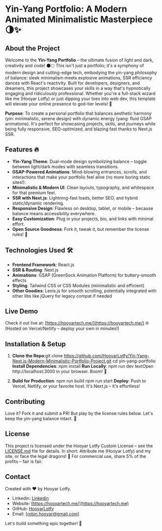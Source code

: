 # Yin-Yang Portfolio: A Modern Animated Minimalistic Masterpiece 🌗✨


## About the Project
Welcome to the **Yin-Yang Portfolio** – the ultimate fusion of light and dark, creativity and code! 🌑🌕 This isn't just a portfolio; it's a symphony of modern design and cutting-edge tech, embodying the yin-yang philosophy of balance: sleek minimalism meets explosive animations, SSR efficiency dances with React's reactivity. Built for developers, designers, and dreamers, this project showcases your skills in a way that's hypnotically engaging and ridiculously professional. Whether you're a full-stack wizard like me (Hooyar Lotfy) or just dipping your toes into web dev, this template will elevate your online presence to god-tier levels! 🚀

**Purpose**: To create a personal portfolio that balances aesthetic harmony (yin: minimalistic, serene design) with dynamic energy (yang: fluid GSAP animations). It's perfect for showcasing projects, skills, and journeys while being fully responsive, SEO-optimized, and blazing fast thanks to Next.js SSR.

## Features 🔥
- **Yin-Yang Theme**: Dual-mode design symbolizing balance – toggle between light/dark modes with seamless transitions.
- **GSAP-Powered Animations**: Mind-blowing entrances, scrolls, and interactions that make your portfolio feel alive (no more boring static sites!).
- **Minimalistic & Modern UI**: Clean layouts, typography, and whitespace for that premium feel.
- **SSR with Next.js**: Lightning-fast loads, better SEO, and hybrid static/dynamic rendering.
- **Responsive Design**: Flawless on desktop, tablet, or mobile – because balance means accessibility everywhere.
- **Easy Customization**: Plug in your projects, bio, and links with minimal effort.
- **Open Source Goodness**: Fork it, tweak it, but remember the license rules! 📜

## Technologies Used 🛠️
- **Frontend Framework**: React.js
- **SSR & Routing**: Next.js
- **Animations**: GSAP (GreenSock Animation Platform) for buttery-smooth effects
- **Styling**: Tailwind CSS or CSS Modules (minimalistic and efficient)
- **Other Goodies**: Lenis.js for smooth scrolling, potentially integrated with other libs like jQuery for legacy compat if needed

## Live Demo
Check it out live at: [https://hooyartech.me/](https://hooyartech.me/) 🌐  
(Hosted on Vercel/Netlify – deploy your own in minutes!)

## Installation & Setup
1. **Clone the Repo**:git clone https://github.com/HooyarLotfy/Yin-Yang-Next.js-Modern-Minimalistic-Portfolio-Project.git
cd yin-yang-portfolio
**Install Dependencies**:
npm install
**Run Locally**:
npm run dev
textOpen http://localhost:3000 in your browser. Boom! 🎉

4. **Build for Production**:
npm run build
npm run start
**Deploy**: Push to Vercel, Netlify, or your favorite host. It's Next.js – it's effortless!

## Contributing
Love it? Fork it and submit a PR! But play by the license rules below. Let's keep the yin-yang balance intact. 🤝

## License
This project is licensed under the Hooyar Lotfy Custom License – see the [LICENSE.md](LICENSE.md) file for details. In short: Attribute me (Hooyar Lotfy) and my site[](https://hooyartech.me/), or face the legal dragons! 🐉 For commercial use, share 5% of the profits – fair is fair.

## Contact
Created with ❤️ by Hooyar Lotfy.  
- Linkedin: [Linkedin](https://www.linkedin.com/in/hooyarlotfy)  
- Website: [https://hooyartech.me/](https://hooyartech.me)  
- GitHub: [HooyarLotfy](https://github.com/HooyarLotfy)  
- Email: [robin.hooyar@gmail.com]  

Let's build something epic together! 🌟
